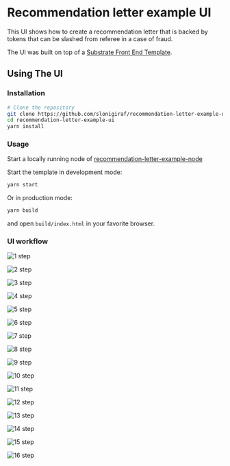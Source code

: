 # Recommendation letter example UI

This UI shows how to create a recommendation letter that is backed by tokens that can be slashed from referee in a case of fraud.

The UI was built on top of a [Substrate Front End Template](https://github.com/substrate-developer-hub/substrate-front-end-template).

## Using The UI

### Installation

```bash
# Clone the repository
git clone https://github.com/slonigiraf/recommendation-letter-example-ui.git
cd recommendation-letter-example-ui
yarn install
```

### Usage
Start a locally running node of [recommendation-letter-example-node](https://github.com/slonigiraf/recommendation-letter-example-node)

Start the template in development mode:

```bash
yarn start
```

Or in production mode:

```bash
yarn build
```

and open `build/index.html` in your favorite browser.

### UI workflow
![1 step](https://github.com/slonigiraf/recommendation-letter-example-ui/blob/main/ui-examples/1.png?raw=true)

![2 step](https://github.com/slonigiraf/recommendation-letter-example-ui/blob/main/ui-examples/2.png?raw=true)

![3 step](https://github.com/slonigiraf/recommendation-letter-example-ui/blob/main/ui-examples/3.png?raw=true)

![4 step](https://github.com/slonigiraf/recommendation-letter-example-ui/blob/main/ui-examples/4.png?raw=true)

![5 step](https://github.com/slonigiraf/recommendation-letter-example-ui/blob/main/ui-examples/5.png?raw=true)

![6 step](https://github.com/slonigiraf/recommendation-letter-example-ui/blob/main/ui-examples/6.png?raw=true)

![7 step](https://github.com/slonigiraf/recommendation-letter-example-ui/blob/main/ui-examples/7.png?raw=true)

![8 step](https://github.com/slonigiraf/recommendation-letter-example-ui/blob/main/ui-examples/8.png?raw=true)

![9 step](https://github.com/slonigiraf/recommendation-letter-example-ui/blob/main/ui-examples/9.png?raw=true)

![10 step](https://github.com/slonigiraf/recommendation-letter-example-ui/blob/main/ui-examples/10.png?raw=true)

![11 step](https://github.com/slonigiraf/recommendation-letter-example-ui/blob/main/ui-examples/11.png?raw=true)

![12 step](https://github.com/slonigiraf/recommendation-letter-example-ui/blob/main/ui-examples/12.png?raw=true)

![13 step](https://github.com/slonigiraf/recommendation-letter-example-ui/blob/main/ui-examples/13.png?raw=true)

![14 step](https://github.com/slonigiraf/recommendation-letter-example-ui/blob/main/ui-examples/14.png?raw=true)

![15 step](https://github.com/slonigiraf/recommendation-letter-example-ui/blob/main/ui-examples/15.png?raw=true)

![16 step](https://github.com/slonigiraf/recommendation-letter-example-ui/blob/main/ui-examples/16.png?raw=true)
